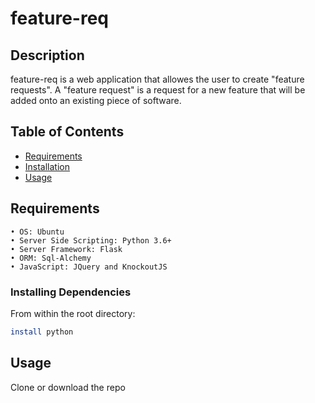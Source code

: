# feature-req

## Description

feature-req is a web application that allowes the user to create &quot;feature requests&quot;.
A &quot;feature request&quot; is a request for a new feature that will be added onto an
existing piece of software.

## Table of Contents
* [Requirements](#Requirements)
* [Installation](#Installation)
* [Usage](#Usage)


## Requirements

    • OS: Ubuntu
    • Server Side Scripting: Python 3.6+
    • Server Framework: Flask
    • ORM: Sql-Alchemy
    • JavaScript: JQuery and KnockoutJS

### Installing Dependencies

From within the root directory:

```sh
install python 

```

## Usage
  Clone or download the repo 


